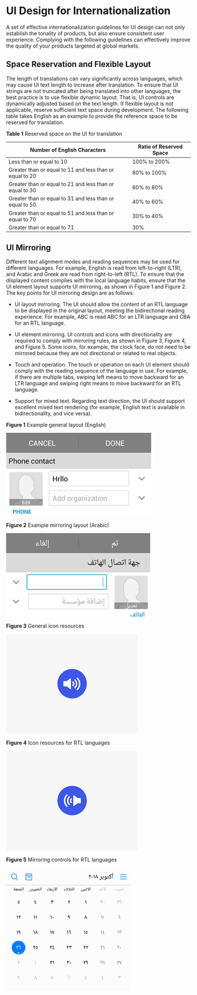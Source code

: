 # UI Design for Internationalization

<!--Kit: Localization Kit-->
<!--Subsystem: Global-->
<!--Owner: @yliupy-->
<!--Designer: @sunyaozu-->
<!--Tester: @lpw_work-->
<!--Adviser: @Brilliantry_Rui-->

A set of effective internationalization guidelines for UI design can not only establish the tonality of products, but also ensure consistent user experience. Complying with the following guidelines can effectively improve the quality of your products targeted at global markets.

## Space Reservation and Flexible Layout

The length of translations can vary significantly across languages, which may cause UI text length to increase after translation. To ensure that UI strings are not truncated after being translated into other languages, the best practice is to use flexible dynamic layout. That is, UI controls are dynamically adjusted based on the text length. If flexible layout is not applicable, reserve sufficient text space during development. The following table takes English as an example to provide the reference space to be reserved for translation.

**Table 1** Reserved space on the UI for translation

| Number of English Characters| Ratio of Reserved Space| 
| -------- | -------- |
| Less than or equal to 10| 100% to 200% | 
| Greater than or equal to 11 and less than or equal to 20| 80% to 100% | 
| Greater than or equal to 21 and less than or equal to 30| 60% to 80% | 
| Greater than or equal to 31 and less than or equal to 50| 40% to 60% | 
| Greater than or equal to 51 and less than or equal to 70| 30% to 40% | 
| Greater than or equal to 71| 30% | 

## UI Mirroring

Different text alignment modes and reading sequences may be used for different languages. For example, English is read from left-to-right (LTR), and Arabic and Greek are read from right-to-left (RTL). To ensure that the displayed content complies with the local language habits, ensure that the UI element layout supports UI mirroring, as shown in Figure 1 and Figure 2. The key points for UI mirroring design are as follows:

- UI layout mirroring. The UI should allow the content of an RTL language to be displayed in the original layout, meeting the bidirectional reading experience. For example, ABC is read ABC for an LTR language and CBA for an RTL language.

- UI element mirroring. UI controls and icons with directionality are required to comply with mirroring rules, as shown in Figure 3, Figure 4, and Figure 5. Some icons, for example, the clock face, do not need to be mirrored because they are not directional or related to real objects.

- Touch and operation. The touch or operation on each UI element should comply with the reading sequence of the language in use. For example, if there are multiple tabs, swiping left means to move backward for an LTR language and swiping right means to move backward for an RTL language.

- Support for mixed text. Regarding text direction, the UI should support excellent mixed text rendering (for example, English text is available in bidirectionality, and vice versa).

**Figure 1** Example general layout (English)

![zh-cn_image_0000001784343297](figures/zh-cn_image_0000001784343297.png)

**Figure 2** Example mirroring layout (Arabic)

![zh-cn_image_0000001784263053](figures/zh-cn_image_0000001784263053.png)

**Figure 3** General icon resources

![zh-cn_image_0000001737423164](figures/zh-cn_image_0000001737423164.png)

**Figure 4** Icon resources for RTL languages

![zh-cn_image_0000001737264020](figures/zh-cn_image_0000001737264020.png)

**Figure 5** Mirroring controls for RTL languages

![zh-cn_image_0000001784343305](figures/zh-cn_image_0000001784343305.png)
